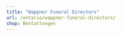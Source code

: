 ```yaml
---
title: "Wappner Funeral Directors"
url: /ontario/wappner-funeral-directors/
shop: Bestattungen
---
```

